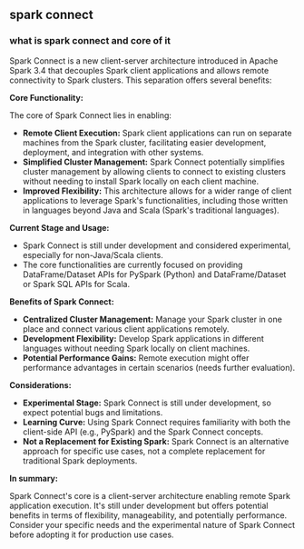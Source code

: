 ## spark connect

### what is spark connect and core of it

Spark Connect is a new client-server architecture introduced in Apache Spark 3.4 that decouples Spark client applications and allows remote connectivity to Spark clusters. This separation offers several benefits:

**Core Functionality:**

The core of Spark Connect lies in enabling:

* **Remote Client Execution:** Spark client applications can run on separate machines from the Spark cluster, facilitating easier development, deployment, and integration with other systems.
* **Simplified Cluster Management:** Spark Connect potentially simplifies cluster management by allowing clients to connect to existing clusters without needing to install Spark locally on each client machine.
* **Improved Flexibility:** This architecture allows for a wider range of client applications to leverage Spark's functionalities, including those written in languages beyond Java and Scala (Spark's traditional languages).

**Current Stage and Usage:**

* Spark Connect is still under development and considered experimental, especially for non-Java/Scala clients.
* The core functionalities are currently focused on providing DataFrame/Dataset APIs for PySpark (Python) and DataFrame/Dataset or Spark SQL APIs for Scala.

**Benefits of Spark Connect:**

* **Centralized Cluster Management:** Manage your Spark cluster in one place and connect various client applications remotely.
* **Development Flexibility:** Develop Spark applications in different languages without needing Spark locally on client machines.
* **Potential Performance Gains:** Remote execution might offer performance advantages in certain scenarios (needs further evaluation).

**Considerations:**

* **Experimental Stage:** Spark Connect is still under development, so expect potential bugs and limitations.
* **Learning Curve:** Using Spark Connect requires familiarity with both the client-side API (e.g., PySpark) and the Spark Connect concepts.
* **Not a Replacement for Existing Spark:** Spark Connect is an alternative approach for specific use cases, not a complete replacement for traditional Spark deployments.

**In summary:**

Spark Connect's core is a client-server architecture enabling remote Spark application execution. It's still under development but offers potential benefits in terms of flexibility, manageability, and potentially performance. Consider your specific needs and the experimental nature of Spark Connect before adopting it for production use cases.

